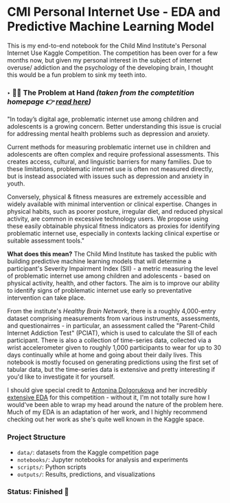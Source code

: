# CMI Personal Internet Use - EDA and Predictive Machine Learning Model

This is my end-to-end notebook for the Child Mind Institute's Personal Internet Use Kaggle Competition. The competition has been over for a few months now, but given my personal interest in the subject of internet overuse/ addiction and the psychology of the developing brain, I thought this would be a fun problem to sink my teeth into. 

### ‣ 🧑‍💻 The Problem at Hand *(taken from the comptetition homepage 👉  [read here](https://www.kaggle.com/competitions/child-mind-institute-problematic-internet-use/overview))*
"In today’s digital age, problematic internet use among children and adolescents is a growing concern. Better understanding this issue is crucial for addressing mental health problems such as depression and anxiety.

Current methods for measuring problematic internet use in children and adolescents are often complex and require professional assessments. This creates access, cultural, and linguistic barriers for many families. Due to these limitations, problematic internet use is often not measured directly, but is instead associated with issues such as depression and anxiety in youth.

Conversely, physical & fitness measures are extremely accessible and widely available with minimal intervention or clinical expertise. Changes in physical habits, such as poorer posture, irregular diet, and reduced physical activity, are common in excessive technology users. We propose using these easily obtainable physical fitness indicators as proxies for identifying problematic internet use, especially in contexts lacking clinical expertise or suitable assessment tools."

**What does this mean?** The Child Mind Institute has tasked the public with building predictive machine learning models that will determine a participant's Severity Impairment Index (SII) - a metric measuring the level of problematic internet use among children and adolescents - based on physical activity, health, and other factors. The aim is to improve our ability to identify signs of problematic internet use early so preventative intervention can take place.

From the institute's *Healthy Brain Network*, there is a roughly 4,000-entry dataset comprising measurements from various instruments, assessments, and questionairres - in particular, an assessment called the "Parent-Child Internet Addiction Test" (PCIAT), which is used to calculate the SII of each participant. There is also a collection of time-series data, collected via a wrist accelerometer given to roughly 1,000 participants to wear for up to 30 days continually while at home and going about their daily lives. This notebook is mostly focused on generating predictions using the first set of tabular data, but the time-series data is extensive and pretty interesting if you'd like to investigate it for yourself.

I should give special credit to [Antonina Dolgorukova](https://datadelic.dev/) and her incredibly [extensive EDA](https://www.kaggle.com/code/antoninadolgorukova/cmi-piu-features-eda/notebook) for this competition - without it, I'm not totally sure how I would've been able to wrap my head around the nature of the problem here. Much of my EDA is an adaptation of her work, and I highly recommend checking out her work as she's quite well known in the Kaggle space.

### Project Structure
- `data/`: datasets from the Kaggle competition page
- `notebooks/`: Jupyter notebooks for analysis and experiments
- `scripts/`: Python scripts
- `outputs/`: Results, predictions, and visualizations

### Status: Finished 🏁

